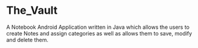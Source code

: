 # The_Vault
A Notebook Android Application written in Java which allows the users to create Notes and assign categories as well as allows them to save, modify and delete them.
